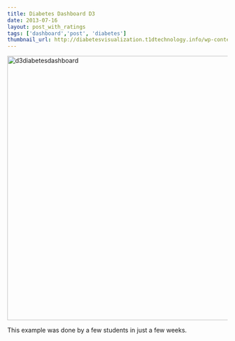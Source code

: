 ```yaml
---
title: Diabetes Dashboard D3
date: 2013-07-16
layout: post_with_ratings
tags: ['dashboard','post', 'diabetes']
thumbnail_url: http://diabetesvisualization.t1dtechnology.info/wp-content/uploads/2013/07/d3diabetesdashboard-314x224.png
---
```


<a href="http://diabetesvisualization.t1dtechnology.info/wp-content/uploads/2013/07/d3diabetesdashboard.png"><img src="http://diabetesvisualization.t1dtechnology.info/wp-content/uploads/2013/07/d3diabetesdashboard.png" alt="d3diabetesdashboard" width="1011" height="604" class="alignnone size-full wp-image-102" scale="0"></a>

This example was done by a few students in just a few weeks.
